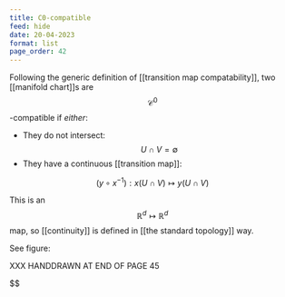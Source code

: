```yaml
---
title: C0-compatible
feed: hide
date: 20-04-2023
format: list
page_order: 42
---
```



Following the generic definition of [[transition map compatability]], two [[manifold chart]]s are $$\mathcal C^0$$-compatible if *either*:

- They do not intersect: $$U\cap V = \emptyset$$
- They have a continuous [[transition map]]: 

$$(y\circ x^{-1}): x(U\cap V)\mapsto y(U\cap V)$$


This is an $$\mathbb R^d\mapsto\mathbb R^d$$ map, so [[continuity]] is defined in [[the standard topology]] way.

See figure:

XXX HANDDRAWN AT END OF PAGE 45

$$
